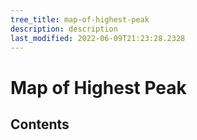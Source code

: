 ```yaml
---
tree_title: map-of-highest-peak
description: description
last_modified: 2022-06-09T21:23:28.2328
---
```


# Map of Highest Peak

## Contents
